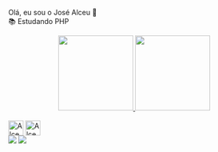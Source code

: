Olá, eu sou o José Alceu 👋
<br>📚  Estudando PHP </br>
<div align="center">
  <a href="https://github.com/josealceu16">
    <img height="150em" src="https://github-readme-stats.vercel.app/api?username=josealceu16&count_private=true&include_all_commits=true&show_icons=true&theme=transparent&hide_border=false&show_owner=true"/>
    <img height="150em" src="https://github-readme-stats.vercel.app/api/top-langs/?username=josealceu16&theme=transparent&hide_border=false&&layout=compact"/>
  </a>
</div>

<div style="display: inline_block"><br>
  <img align= "center" alt="Alceu-Java" height="30" width"40" src="https://cdn.jsdelivr.net/gh/devicons/devicon/icons/java/java-original.svg"</div>
  <img align= "center" alt="Alceu-Python" height="30" width"40"<img src="https://cdn.jsdelivr.net/gh/devicons/devicon/icons/vscode/vscode-original.svg" /></br>
  
  
  <div>
   <a href="https://www.instagram.com/alceu.amg/" target="_blank"><img src="https://img.shields.io/badge/-Instagram-%23E4405F?style=for-the-badge&logo=instagram&logoColor=white" target="_blank"></a>
    <a href="mailto:alceugames39@gmail.com"><img src="https://img.shields.io/badge/-Gmail-%23333?style=for-the-badge&logo=gmail&logoColor=white" target="_blank"></a>
</div>
  
  

